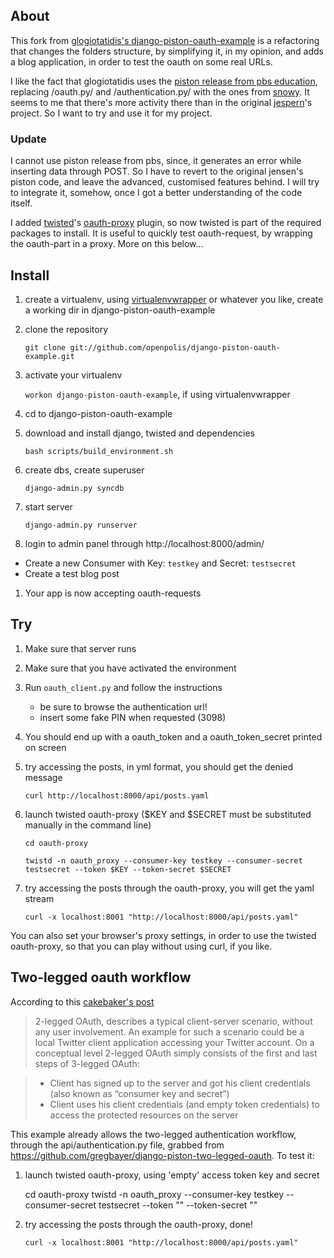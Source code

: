 ## About

This fork from [glogiotatidis's django-piston-oauth-example](https://github.com/glogiotatidis/django-piston-oauth-example)
is a refactoring that changes the folders structure, by simplifying it, in my opinion, and adds a blog application, in order to test the oauth on some real URLs.


I like the fact that glogiotatidis uses the [piston release from pbs education](https://github.com/pbs-education/django-piston), replacing /oauth.py/ and
/authentication.py/ with the ones from [snowy](http://git.gnome.org/browse/snowy/tree/).
It seems to me that there's more activity there than in the original [jespern](https://bitbucket.org/jespern/django-piston/wiki/Home)'s project.
So I want to try and use it for my project.

### Update
I cannot use piston release from pbs, since, it generates an error while inserting  data through POST. 
So I have to revert to the original jensen's piston code, and leave the advanced, customised features behind.
I will try to integrate it, somehow, once I got a better understanding of the code itself.

I added [twisted](http://twistedmatrix.com/trac/)'s [oauth-proxy](https://github.com/mojodna/oauth-proxy) plugin, so now twisted is part of the required packages to install. It is useful to quickly test oauth-request, by wrapping the oauth-part in a proxy. More on this below...

## Install

1. create a virtualenv, using [virtualenvwrapper](http://www.doughellmann.com/docs/virtualenvwrapper/command_ref.html) or whatever you like, create a working dir in django-piston-oauth-example
1. clone the repository

    `git clone git://github.com/openpolis/django-piston-oauth-example.git`

1. activate your virtualenv 

    `workon django-piston-oauth-example`, if using virtualenvwrapper
    
1. cd to django-piston-oauth-example
1. download and install django, twisted and dependencies

    `bash scripts/build_environment.sh`
    
1. create dbs, create superuser

    `django-admin.py syncdb`
    
1. start server

    `django-admin.py runserver`
    
1. login to admin panel through http://localhost:8000/admin/
  * Create a new Consumer with Key: `testkey` and Secret: `testsecret`
  * Create a test blog post
1. Your app is now accepting oauth-requests

## Try
1. Make sure that server runs
1. Make sure that you have activated the environment
1. Run `oauth_client.py` and follow the instructions 
   * be sure to browse the authentication url!
   * insert some fake PIN when requested (3098)
1. You should end up with a oauth_token and a oauth_token_secret printed on screen
1. try accessing the posts, in yml format, you should get the denied message
    
    `curl http://localhost:8000/api/posts.yaml`
    
1. launch twisted oauth-proxy ($KEY and $SECRET must be substituted manually in the command line)

    `cd oauth-proxy`
    
    `twistd -n oauth_proxy --consumer-key testkey --consumer-secret testsecret --token $KEY --token-secret $SECRET`

1. try accessing the posts through the oauth-proxy, you will get the yaml stream

    `curl -x localhost:8001 "http://localhost:8000/api/posts.yaml"`

You can also set your browser's proxy settings, in order to use the twisted oauth-proxy, so that you can play without using curl, if you like.


## Two-legged oauth workflow
According to this [cakebaker's post](http://cakebaker.42dh.com/2011/01/10/2-legged-vs-3-legged-oauth/)

> 2-legged OAuth, describes a typical client-server scenario, without any user involvement. 
> An example for such a scenario could be a local Twitter client application accessing your Twitter account.
> On a conceptual level 2-legged OAuth simply consists of the first and last steps of 3-legged OAuth:

> * Client has signed up to the server and got his client credentials (also known as “consumer key and secret”)
> * Client uses his client credentials (and empty token credentials) to access the protected resources on the server

This example already allows the two-legged authentication workflow, through the api/authentication.py file, grabbed from https://github.com/gregbayer/django-piston-two-legged-oauth. 
To test it:

1. launch twisted oauth-proxy, using 'empty' access token key and secret

    cd oauth-proxy
    twistd -n oauth_proxy --consumer-key testkey --consumer-secret testsecret --token "" --token-secret ""

1. try accessing the posts through the oauth-proxy, done!

    `curl -x localhost:8001 "http://localhost:8000/api/posts.yaml"`

